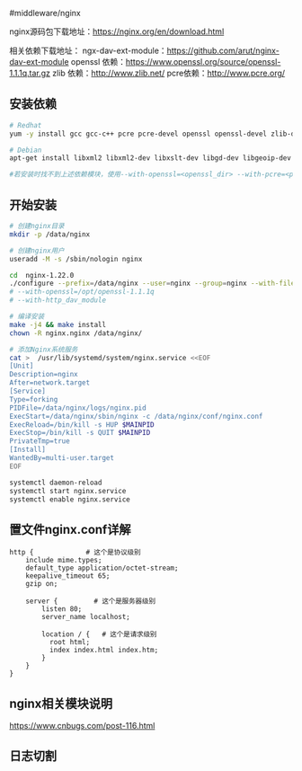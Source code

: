 #middleware/nginx

nginx源码包下载地址：https://nginx.org/en/download.html

相关依赖下载地址：
ngx-dav-ext-module：https://github.com/arut/nginx-dav-ext-module
openssl 依赖：https://www.openssl.org/source/openssl-1.1.1q.tar.gz
zlib 依赖：http://www.zlib.net/
pcre依赖：http://www.pcre.org/

## 安装依赖
```bash
# Redhat
yum -y install gcc gcc-c++ pcre pcre-devel openssl openssl-devel zlib-devel  automake   libxml2-dev libxslt-devel  gd-devel perl-devel perl-ExtUtils-Embed GeoIP GeoIP-devel GeoIP-data

# Debian
apt-get install libxml2 libxml2-dev libxslt-dev libgd-dev libgeoip-dev  libpcre3 libpcre3-dev zlib1g-dev

#若安装时找不到上述依赖模块，使用--with-openssl=<openssl_dir> --with-pcre=<pcre_dir> --with-zlib=<zlib_dir>
```

## 开始安装

```bash
# 创建nginx目录
mkdir -p /data/nginx

# 创建nginx用户
useradd -M -s /sbin/nologin nginx

cd  nginx-1.22.0
./configure --prefix=/data/nginx --user=nginx --group=nginx --with-file-aio --with-http_ssl_module --with-http_realip_module --with-http_addition_module --with-http_image_filter_module --with-http_geoip_module --with-http_sub_module  --with-http_flv_module --with-http_mp4_module --with-http_gunzip_module --with-http_gzip_static_module --with-http_auth_request_module --with-http_random_index_module --with-http_secure_link_module --with-http_degradation_module --with-http_stub_status_module --with-stream --with-stream_ssl_module 
# --with-openssl=/opt/openssl-1.1.1q
# --with-http_dav_module

# 编译安装
make -j4 && make install
chown -R nginx.nginx /data/nginx/

# 添加Nginx系统服务
cat >  /usr/lib/systemd/system/nginx.service <<EOF
[Unit]
Description=nginx
After=network.target
[Service]
Type=forking
PIDFile=/data/nginx/logs/nginx.pid
ExecStart=/data/nginx/sbin/nginx -c /data/nginx/conf/nginx.conf
ExecReload=/bin/kill -s HUP $MAINPID
ExecStop=/bin/kill -s QUIT $MAINPID
PrivateTmp=true
[Install]
WantedBy=multi-user.target
EOF

systemctl daemon-reload
systemctl start nginx.service
systemctl enable nginx.service
```




## 置文件nginx.conf详解

```nginx
http {             # 这个是协议级别
    include mime.types;
    default_type application/octet-stream;
    keepalive_timeout 65;
    gzip on;
      
    server {         # 这个是服务器级别
        listen 80;
        server_name localhost;
        
        location / {   # 这个是请求级别
          root html;
          index index.html index.htm;
	    }
	}
}
```

## nginx相关模块说明

<https://www.cnbugs.com/post-116.html>

## 日志切割

```bash


```

